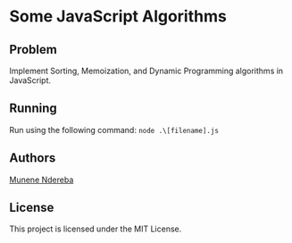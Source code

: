 # Some JavaScript Algorithms

## Problem

Implement Sorting, Memoization, and Dynamic Programming algorithms in JavaScript.

## Running

Run using the following command: `node .\[filename].js`

## Authors

[Munene Ndereba](https://github.com/munenendereba)

## License

This project is licensed under the MIT License.
